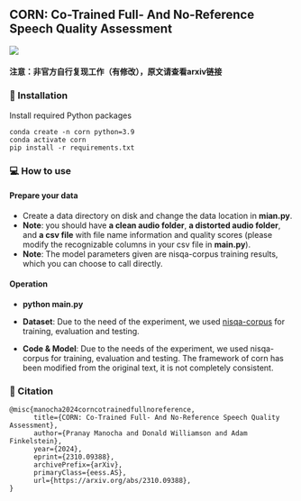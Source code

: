 ## CORN: Co-Trained Full- And No-Reference Speech Quality Assessment

<a href='https://doi.org/10.48550/arXiv.2310.09388'><img src='https://img.shields.io/badge/Arxiv-2312.04884-DF826C'></a> 

#### 注意：非官方自行复现工作（有修改），原文请查看arxiv链接

### 🔨 Installation

Install required Python packages

```
conda create -n corn python=3.9
conda activate corn
pip install -r requirements.txt
```

### 💻 How to use

#### Prepare your data
- Create a data directory on disk and change the data location in **mian.py**.
- **Note**: you should have **a clean audio folder**, **a distorted audio folder**, and **a csv file** with file name information and quality scores (please modify the recognizable columns in your csv file in **main.py**).
- **Note**: The model parameters given are nisqa-corpus training results, which you can choose to call directly.

#### Operation
- **python main.py** 

- **Dataset**: Due to the need of the experiment, we used [nisqa-corpus](https://github.com/gabrielmittag/NISQA?tab=readme-ov-file) for training, evaluation and testing.
- **Code & Model**: Due to the needs of the experiment, we used nisqa-corpus for training, evaluation and testing. The framework of corn has been modified from the original text, it is not completely consistent.

### 🪬 Citation

```
@misc{manocha2024corncotrainedfullnoreference,
      title={CORN: Co-Trained Full- And No-Reference Speech Quality Assessment}, 
      author={Pranay Manocha and Donald Williamson and Adam Finkelstein},
      year={2024},
      eprint={2310.09388},
      archivePrefix={arXiv},
      primaryClass={eess.AS},
      url={https://arxiv.org/abs/2310.09388}, 
}
```
